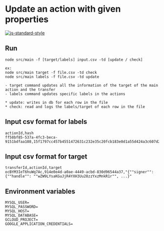 # Update an action with given properties

[![js-standard-style](https://cdn.rawgit.com/standard/standard/master/badge.svg)](http://standardjs.com)

## Run

    node src/main -f [target/labels] input.csv -td [update / check]
    
    ex:
    node src/main target -f file.csv -td check
    node src/main labels -f file.csv -td update

    - target command updates all the information of the target of the main action and the transfer
    - labels command updates specific labels in the actions

    * update: writes in db for each row in the file
    * check: read and logs the labels/target of each row in the file

## Input csv format for labels

    actionId,hash
    ff58bf85-537a-4fc3-beca-9151bdfaa108,15f1797cc457b4551472631c232e35c20fcb183e0d1a55d424a3c607d2ae50e21

## Input csv format for target
    transferId,actionId,target
    ocBYM3IeT6huWq7Ac,914e0e4d-a0ae-4449-acbd-830d96544a37,"{""signer"": {""handle"": ""wZW9LYsaKGuJjR4YXH3Uu28zzYxzMnkR1r"", ...}"

## Environment variables

    MYSQL_USER=
    MYSQL_PASSWORD=
    MYSQL_HOST=
    MYSQL_DATABASE=
    GCLOUD_PROJECT=
    GOOGLE_APPLICATION_CREDENTIALS=
